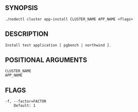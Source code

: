 ## SYNOPSIS
    ./nodectl cluster app-install CLUSTER_NAME APP_NAME <flags>
 
## DESCRIPTION
    Install test application [ pgbench | northwind ].
 
## POSITIONAL ARGUMENTS
    CLUSTER_NAME
    APP_NAME
 
## FLAGS
    -f, --factor=FACTOR
        Default: 1

